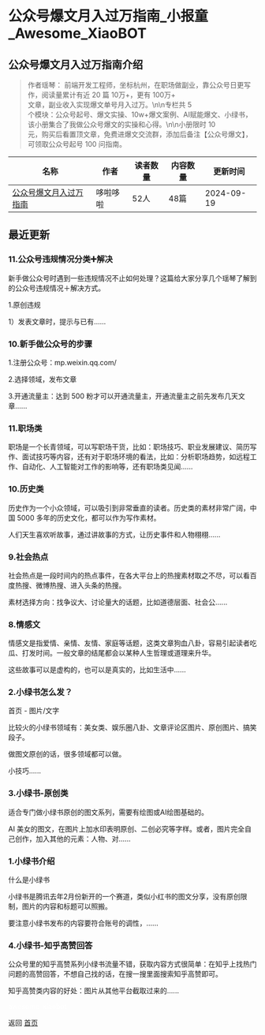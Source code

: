 # 公众号爆文月入过万指南_小报童_Awesome_XiaoBOT

## 公众号爆文月入过万指南介绍
> 作者瑶琴： 前端开发工程师，坐标杭州，在职场做副业，靠公众号日更写作，阅读量累计有近 20 篇 10万+，更有 100万+  
文章，副业收入实现爆文单号月入过万。\n\n专栏共 5  
个模块：公众号起号、爆文实操、10w+爆文案例、AI赋能爆文、小绿书，该小册集合了我做公众号爆文的实操和心得。\n\n小册限时 10  
元，购买后看置顶文章，免费进爆文交流群，添加后备注【公众号爆文】，可领取公众号起号 100 问指南。  
  


|名称|作者|读者数量|内容数量|更新时间|
|---|---|---|---|---|
|[公众号爆文月入过万指南](https://xiaobot.net/p/YQ001?refer=9c3f1c95-a052-465a-9902-f6d75080262a)|哆啦哆啦|52人|48篇|2024-09-19|

## 最近更新
### 11.公众号违规情况分类➕解决

新手做公众号时遇到一些违规情况不止如何处理？这篇给大家分享几个瑶琴了解到的公众号违规情况＋解决方式。

1.原创违规

1）发表文章时，提示与已有......

### 10.新手做公众号的步骤

1.注册公众号：mp.weixin.qq.com/

2.选择领域，发布文章

3.开通流量主：达到 500 粉才可以开通流量主，开通流量主之前先发布几天文章......

### 11.职场类

职场是一个长青领域，可以写职场干货，比如：职场技巧、职业发展建议、简历写作、面试技巧等内容，还有对于职场环境的看法，比如：分析职场趋势，如远程工作、自动化、人工智能对工作的影响等，还有职场类见闻......

### 10.历史类

历史作为一个小众领域，可以吸引到非常垂直的读者。历史类的素材非常广阔，中国 5000 多年的历史文化，都可以作为写作素材。

人们天生喜欢听故事，通过讲故事的方式，让历史事件和人物栩栩......

### 9.社会热点

社会热点是一段时间内的热点事件，在各大平台上的热搜素材取之不尽，可以看百度热搜、微博热搜、进入头条的热搜。

素材选择方向：找争议大、讨论量大的话题，比如道德层面、社会公......

### 8.情感文

情感文是指爱情、亲情、友情、家庭等话题，这类文章狗血八卦，容易引起读者吃瓜、打发时间。一般文章的结尾都会以某种人生哲理或道理来升华。

这些故事可以是虚构的，也可以是真实的，比如生活中......

### 2.小绿书怎么发？

首页 - 图片/文字

比较火的小绿书领域有：美女类、娱乐圈八卦、文章评论区图片、原创图片、搞笑段子。

做图文原创的话，很多领域都可以做。

小技巧......

### 3.小绿书-原创类

适合专门做小绿书原创的图文系列，需要有绘图或AI绘图基础的。

AI 美女的图文，在图片上加水印表明原创、二创必究等字样。或者，图片完全自己创作，加入其他的元素：人物、对......

### 1.小绿书介绍

什么是小绿书

小绿书是腾讯去年2月份新开的一个赛道，类似小红书的图文分享，没有原创限制，图片的内容和标题可以照搬。

要注意小绿书发布的内容要符合账号的调性，......

### 4.小绿书-知乎高赞回答

公众号里的知乎高赞系列小绿书流量不错，获取内容方式很简单：在知乎上找热门问题的高赞回答，不想自己找的话，在搜一搜里面搜索知乎高赞即可。

知乎高赞类内容的好处：图片从其他平台截取过来的......


<a href="https://github.com/Reno9527/awesome-xiaobot" style="color: white; text-decoration: none;">awesome-xiaobot</a>

返回 [首页](../README.md)
